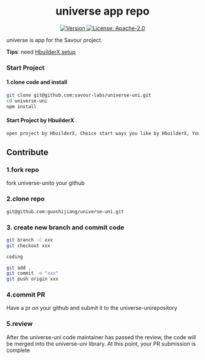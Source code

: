 <!--
parent:
  order: false
-->

<div align="center">
  <h1> universe app repo </h1>
</div>

<div align="center">
  <a href="https://github.com/savour-labs/universe-uni/releases/latest">
    <img alt="Version" src="https://img.shields.io/github/tag/savour-labs/universe-uni.svg" />
  </a>
  <a href="https://github.com/savour-labs/universe-uni/blob/main/LICENSE">
    <img alt="License: Apache-2.0" src="https://img.shields.io/github/license/savour-labs/universe-uni.svg" />
  </a>
</div>

universe is app for the Savour project.

**Tips**: need [HbuilderX setup](https://www.dcloud.io/)

### Start Project 

#### 1.clone code and install
```bash
git clone git@github.com:savour-labs/universe-uni.git
cd universe-uni
npm install 
```

#### Start Project by HbuilderX

```bash
open project by HbuilderX, Choice start ways you like by HbuilderX, You can run in explorer, your phone and weichat etc.
```

## Contribute

### 1.fork repo

fork universe-unito your github

### 2.clone repo

```bash
git@github.com:guoshijiang/universe-uni.git
```

### 3. create new branch and commit code

```bash
git branch -C xxx
git checkout xxx

coding

git add .
git commit -m "xxx"
git push origin xxx
```

### 4.commit PR

Have a pr on your github and submit it to the universe-unirepository

### 5.review 

After the universe-uni code maintainer has passed the review, the code will be merged into the universe-uni library. At this point, your PR submission is complete
